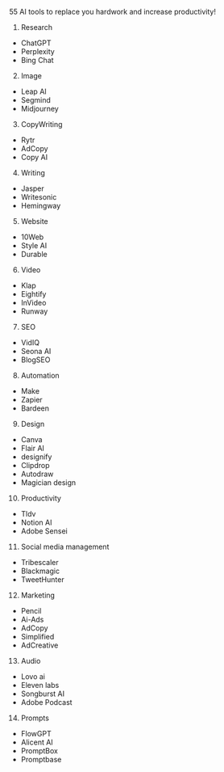 55 AI tools to replace you hardwork and increase productivity!

1. Research

- ChatGPT
- Perplexity
- Bing Chat

2. Image

- Leap AI
- Segmind
- Midjourney

3. CopyWriting

- Rytr
- AdCopy
- Copy AI

4. Writing

- Jasper
- Writesonic
- Hemingway

5. Website

- 10Web
- Style AI
- Durable

6. Video

- Klap
- Eightify
- InVideo
- Runway

7. SEO

- VidIQ
- Seona AI
- BlogSEO

8. Automation

- Make
- Zapier
- Bardeen

9. Design

- Canva
- Flair AI
- designify
- Clipdrop
- Autodraw
- Magician design

10. Productivity

- Tldv
- Notion AI
- Adobe Sensei

11. Social media management

- Tribescaler
- Blackmagic
- TweetHunter

12. Marketing

- Pencil
- Ai-Ads
- AdCopy
- Simplified
- AdCreative

13. Audio

- Lovo ai
- Eleven labs
- Songburst AI
- Adobe Podcast

14. Prompts

- FlowGPT
- Alicent AI
- PromptBox
- Promptbase
